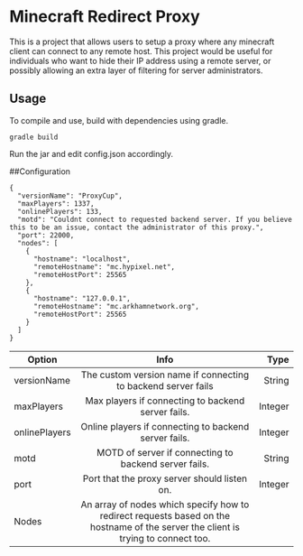 # Minecraft Redirect Proxy
This is a project that allows users to setup a proxy where any minecraft client can connect to any remote host. This project would be useful for individuals who want to hide their IP address using a remote server, or possibly allowing an extra layer of filtering for server administrators. 
## Usage
To compile and use, build with dependencies using gradle.
```
gradle build
```
Run the jar and edit config.json accordingly.

##Configuration
```
{
  "versionName": "ProxyCup",
  "maxPlayers": 1337,
  "onlinePlayers": 133,
  "motd": "Couldnt connect to requested backend server. If you believe this to be an issue, contact the administrator of this proxy.",
  "port": 22000,
  "nodes": [
    {
      "hostname": "localhost",
      "remoteHostname": "mc.hypixel.net",
      "remoteHostPort": 25565
    },
    {
      "hostname": "127.0.0.1",
      "remoteHostname": "mc.arkhamnetwork.org",
      "remoteHostPort": 25565
    }
  ]
}
```

| Option        | Info         | Type  |
| ------------- |:-------------:| -----:|
| versionName     | The custom version name if connecting to backend server fails | String |
| maxPlayers     | Max players if connecting to backend server fails.      |  Integer |
| onlinePlayers | Online players if connecting to backend server fails.          |    Integer |
| motd | MOTD of server if connecting to backend server fails.          |    String |
| port | Port that the proxy server should listen on.          |    Integer |
| Nodes | An array of nodes which specify how to redirect requests based on the hostname of the server the client is trying to connect too.        |     |
